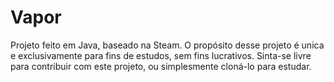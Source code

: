 # Vapor

Projeto feito em Java, baseado na Steam. O propósito desse projeto é unica e exclusivamente para fins de estudos, sem fins lucrativos. Sinta-se livre para contribuir com este projeto, ou simplesmente cloná-lo para estudar.
